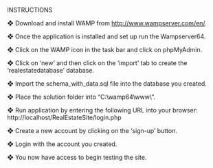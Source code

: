 INSTRUCTIONS

❖	Download and install WAMP from http://www.wampserver.com/en/.

❖	Once the application is installed and set up run the Wampserver64.

❖	Click on the WAMP icon in the task bar and click on phpMyAdmin.
 
❖	Click on ‘new’ and then click on the ‘import’ tab to create the ‘realestatedatabase’ database.

❖	Import the schema_with_data.sql file into the database you created.

❖	Place the solution folder into “C:\wamp64\www\”.

❖	Run application by entering the following URL into your browser: http://localhost/RealEstateSite/login.php

❖	Create a new account by clicking on the ‘sign-up’ button.

❖	Login with the account you created.

❖	You now have access to begin testing the site.
